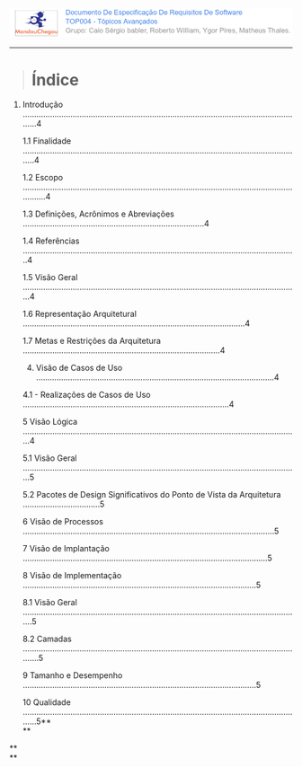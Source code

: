 ![](/assets/logo_mandou_chegou.png)

---

> # Índice

1. Introdução .............................................................................................................................4

   1.1 Finalidade ............................................................................................................................4

   1.2 Escopo .................................................................................................................................4

   1.3 Definições, Acrônimos e Abreviações ................................................................................4

   1.4 Referências .........................................................................................................................4 

   1.5 Visão Geral ..........................................................................................................................4

   1.6 Representação Arquitetural ..................................................................................................4

   1.7 Metas e Restrições da Arquitetura .......................................................................................4

   4. Visão de Casos de Uso .........................................................................................................4 

   4.1 - Realizações de Casos de Uso ...........................................................................................4 

   5 Visão Lógica ..........................................................................................................................4

   5.1 Visão Geral ..........................................................................................................................5

   5.2 Pacotes de Design Significativos do Ponto de Vista da Arquitetura ..................................5

   6 Visão de Processos ...............................................................................................................5

   7 Visão de Implantação ............................................................................................................5

   8 Visão de Implementação .......................................................................................................5

   8.1 Visão Geral ...........................................................................................................................5

   8.2 Camadas ..............................................................................................................................5

   9 Tamanho e Desempenho .......................................................................................................5

   10 Qualidade .............................................................................................................................5**  
**

**  
**

